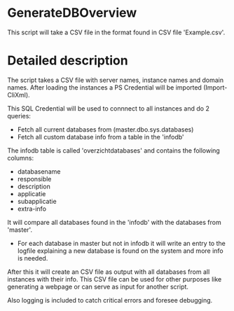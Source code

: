 # GenerateDBOverview
This script will take a CSV file in the format found in CSV file 'Example.csv'.

# Detailed description
The script takes a CSV file with server names, instance names and domain names.
After loading the instances a PS Credential will be imported (Import-CliXml).

This SQL Credential will be used to connnect to all instances and do 2 queries:
- Fetch all current databases from (master.dbo.sys.databases)
- Fetch all custom database info from a table in the 'infodb'

The infodb table is called 'overzichtdatabases' and contains the following columns:
- databasename
- responsible
- description
- applicatie
- subapplicatie
- extra-info

It will compare all databases found in the 'infodb' with the databases from 'master'.
- For each database in master but not in infodb it will write an entry to the logfile explaining a new database is found on the system and more info is needed.

After this it will create an CSV file as output with all databases from all instances with their info.
This CSV file can be used for other purposes like generating a webpage or can serve as input for another script.

Also logging is included to catch critical errors and foresee debugging.
